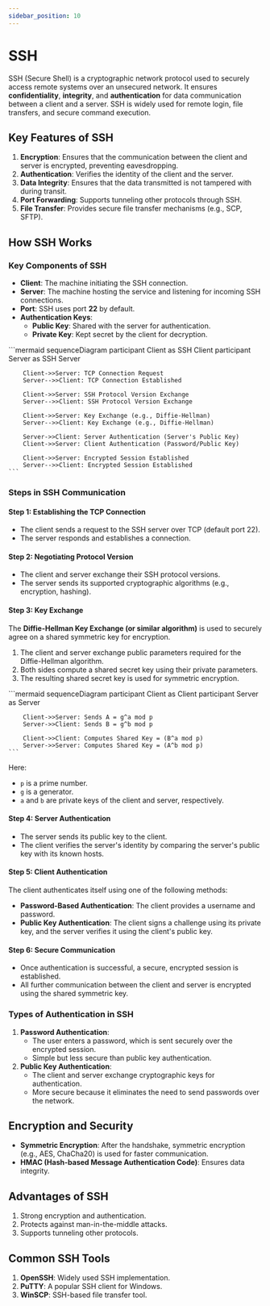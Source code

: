 ```yaml
---
sidebar_position: 10
---
```


# SSH

SSH (Secure Shell) is a cryptographic network protocol used to securely access remote systems over an unsecured network. It ensures **confidentiality**, **integrity**, and **authentication** for data communication between a client and a server. SSH is widely used for remote login, file transfers, and secure command execution.

## Key Features of SSH

1. **Encryption**: Ensures that the communication between the client and server is encrypted, preventing eavesdropping.
2. **Authentication**: Verifies the identity of the client and the server.
3. **Data Integrity**: Ensures that the data transmitted is not tampered with during transit.
4. **Port Forwarding**: Supports tunneling other protocols through SSH.
5. **File Transfer**: Provides secure file transfer mechanisms (e.g., SCP, SFTP).

## How SSH Works

### Key Components of SSH

- **Client**: The machine initiating the SSH connection.
- **Server**: The machine hosting the service and listening for incoming SSH connections.
- **Port**: SSH uses port **22** by default.
- **Authentication Keys**:
  - **Public Key**: Shared with the server for authentication.
  - **Private Key**: Kept secret by the client for decryption.

<div class="mermaid-container">
    ```mermaid
    sequenceDiagram
        participant Client as SSH Client
        participant Server as SSH Server

        Client->>Server: TCP Connection Request
        Server-->>Client: TCP Connection Established

        Client->>Server: SSH Protocol Version Exchange
        Server-->>Client: SSH Protocol Version Exchange

        Client->>Server: Key Exchange (e.g., Diffie-Hellman)
        Server-->>Client: Key Exchange (e.g., Diffie-Hellman)

        Server->>Client: Server Authentication (Server's Public Key)
        Client->>Server: Client Authentication (Password/Public Key)

        Client->>Server: Encrypted Session Established
        Server-->>Client: Encrypted Session Established
    ```

</div>

### Steps in SSH Communication

#### Step 1: Establishing the TCP Connection

- The client sends a request to the SSH server over TCP (default port 22).
- The server responds and establishes a connection.

#### Step 2: Negotiating Protocol Version

- The client and server exchange their SSH protocol versions.
- The server sends its supported cryptographic algorithms (e.g., encryption, hashing).

#### Step 3: Key Exchange

The **Diffie-Hellman Key Exchange (or similar algorithm)** is used to securely agree on a shared symmetric key for encryption.

1. The client and server exchange public parameters required for the Diffie-Hellman algorithm.
2. Both sides compute a shared secret key using their private parameters.
3. The resulting shared secret key is used for symmetric encryption.

<div class="mermaid-container">
    ```mermaid
    sequenceDiagram
        participant Client as Client
        participant Server as Server

        Client->>Server: Sends A = g^a mod p
        Server->>Client: Sends B = g^b mod p

        Client->>Client: Computes Shared Key = (B^a mod p)
        Server->>Server: Computes Shared Key = (A^b mod p)
    ```

</div>

Here:

- `p` is a prime number.
- `g` is a generator.
- `a` and `b` are private keys of the client and server, respectively.

#### Step 4: Server Authentication

- The server sends its public key to the client.
- The client verifies the server's identity by comparing the server's public key with its known hosts.

#### Step 5: Client Authentication

The client authenticates itself using one of the following methods:

- **Password-Based Authentication**: The client provides a username and password.
- **Public Key Authentication**: The client signs a challenge using its private key, and the server verifies it using the client's public key.

#### Step 6: Secure Communication

- Once authentication is successful, a secure, encrypted session is established.
- All further communication between the client and server is encrypted using the shared symmetric key.

### Types of Authentication in SSH

1. **Password Authentication**:
   - The user enters a password, which is sent securely over the encrypted session.
   - Simple but less secure than public key authentication.
2. **Public Key Authentication**:
   - The client and server exchange cryptographic keys for authentication.
   - More secure because it eliminates the need to send passwords over the network.

## Encryption and Security

- **Symmetric Encryption**: After the handshake, symmetric encryption (e.g., AES, ChaCha20) is used for faster communication.
- **HMAC (Hash-based Message Authentication Code)**: Ensures data integrity.

## Advantages of SSH

1. Strong encryption and authentication.
2. Protects against man-in-the-middle attacks.
3. Supports tunneling other protocols.

## Common SSH Tools

1. **OpenSSH**: Widely used SSH implementation.
2. **PuTTY**: A popular SSH client for Windows.
3. **WinSCP**: SSH-based file transfer tool.
